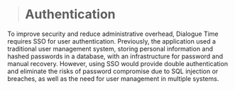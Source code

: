 > # Authentication

To improve security and reduce administrative overhead, Dialogue Time requires SSO for user authentication. Previously, the application used a traditional user management system, storing personal information and hashed passwords in a database, with an infrastructure for password and manual recovery. However, using SSO would provide double authentication and eliminate the risks of password compromise due to SQL injection or breaches, as well as the need for user management in multiple systems.
